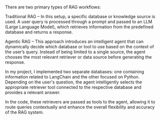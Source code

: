 There are two primary types of RAG workflows:

Traditional RAG – In this setup, a specific database or knowledge source is used. A user query is processed through a prompt and passed to an LLM (Large Language Model), which retrieves information from the predefined database and returns a response.

Agentic RAG – This approach introduces an intelligent agent that can dynamically decide which database or tool to use based on the context of the user’s query. Instead of being limited to a single source, the agent chooses the most relevant retriever or data source before generating the response.

In my project, I implemented two separate databases: one containing information related to LangChain and the other focused on Python. Depending on the user's question, the agent intelligently selects the appropriate retriever tool connected to the respective database and provides a relevant answer.

In the code, these retrievers are passed as tools to the agent, allowing it to route queries contextually and enhance the overall flexibility and accuracy of the RAG system.
